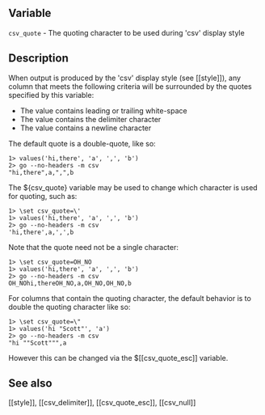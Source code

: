 ## Variable

  `csv_quote` - The quoting character to be used during 'csv' display style

## Description

When output is produced by the 'csv' display style (see [[style]]), any column that meets
the following criteria will be surrounded by the quotes specified by this variable:

  * The value contains leading or trailing white-space
  * The value contains the delimiter character
  * The value contains a newline character

The default quote is a double-quote, like so:

    1> values('hi,there', 'a', ',', 'b')
    2> go --no-headers -m csv
    "hi,there",a,",",b

The ${csv_quote} variable may be used to change which character is used for quoting, such as:

    1> \set csv_quote=\'
    1> values('hi,there', 'a', ',', 'b')
    2> go --no-headers -m csv
    'hi,there',a,',',b

Note that the quote need not be a single character:

    1> \set csv_quote=OH_NO
    1> values('hi,there', 'a', ',', 'b')
    2> go --no-headers -m csv
    OH_NOhi,thereOH_NO,a,OH_NO,OH_NO,b

For columns that contain the quoting character, the default behavior is to double the
quoting character like so:

    1> \set csv_quote=\"
    1> values('hi "Scott"', 'a')
    2> go --no-headers -m csv
    "hi ""Scott""",a

However this can be changed via the $[[csv_quote_esc]] variable.

## See also

[[style]], [[csv_delimiter]], [[csv_quote_esc]], [[csv_null]]
